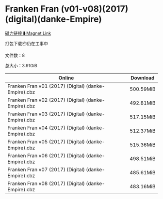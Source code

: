 # Franken Fran (v01-v08)(2017)(digital)(danke-Empire)

[磁力链接⬇Magnet Link](magnet:?xt=urn:btih:d7bdff71b12a7446c1091f74520545ed936b6f95&dn=Franken%20Fran%20%28v01-v08%29%282017%29%28digital%29%28danke-Empire%29)

打包下载📦仍在工事中

文件数：8

总大小：3.91GiB

Online | Download
--- | ---
Franken Fran v01 (2017) (Digital) (danke-Empire).cbz | 500.59MiB
Franken Fran v02 (2017) (Digital) (danke-Empire).cbz | 492.81MiB
Franken Fran v03 (2017) (Digital) (danke-Empire).cbz | 517.15MiB
Franken Fran v04 (2017) (Digital) (danke-Empire).cbz | 512.37MiB
Franken Fran v05 (2017) (Digital) (danke-Empire).cbz | 515.36MiB
Franken Fran v06 (2017) (Digital) (danke-Empire).cbz | 498.51MiB
Franken Fran v07 (2017) (Digital) (danke-Empire).cbz | 485.61MiB
Franken Fran v08 (2017) (Digital) (danke-Empire).cbz | 483.16MiB